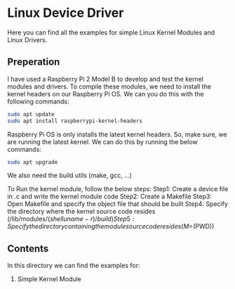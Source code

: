 # Linux Device Driver

Here you can find all the examples for simple Linux Kernel Modules and Linux Drivers.

## Preperation 

I have used a Raspberry Pi 2 Model B to develop and test the kernel modules and drivers. To compile these modules, we need to install the kernel headers on our Raspberry Pi OS. We can you do this with the following commands:

```bash
sudo apt update
sudo apt install raspberrypi-kernel-headers
```

Raspberry Pi OS is only installs the latest kernel headers. So, make sure, we are running the latest kernel. We can do this by running the below commands:

```bash
sudo apt upgrade
```

We also need the build utils (make, gcc, ...)

To Run the kernel module, follow the below steps:
Step1: Create a device file in .c and write the kernel module code
Step2: Create a Makefile
Step3: Open Makefile and specify the object file that should be built
Step4: Specify the directory where the kernel source code resides (/lib/modules/$(shell uname -r)/build)
Step5: Specify the directory containing the module source code resides (M=$(PWD))

## Contents

In this directory we can find the examples for:
1. Simple Kernel Module
